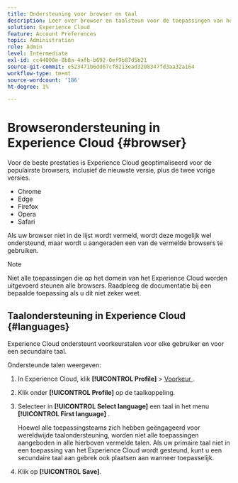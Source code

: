 ```yaml
---
title: Ondersteuning voor browser en taal
description: Leer over browser en taalsteun voor de toepassingen van het Experience Cloud. Selecteer een primaire en secundaire taal in uw accountprofiel.
solution: Experience Cloud
feature: Account Preferences
topic: Administration
role: Admin
level: Intermediate
exl-id: cc44008e-8b8a-4afb-b692-0ef9b87d5b21
source-git-commit: e523471b6dd67cf8213ead3208347fd3aa32a164
workflow-type: tm+mt
source-wordcount: '186'
ht-degree: 1%

---
```


# Browserondersteuning in Experience Cloud {#browser}

Voor de beste prestaties is Experience Cloud geoptimaliseerd voor de populairste browsers, inclusief de nieuwste versie, plus de twee vorige versies.

* Chrome
* Edge
* Firefox
* Opera
* Safari

Als uw browser niet in de lijst wordt vermeld, wordt deze mogelijk wel ondersteund, maar wordt u aangeraden een van de vermelde browsers te gebruiken.

>[!NOTE]
>
>Niet alle toepassingen die op het domein van het Experience Cloud worden uitgevoerd steunen alle browsers. Raadpleeg de documentatie bij een bepaalde toepassing als u dit niet zeker weet.

## Taalondersteuning in Experience Cloud {#languages}

Experience Cloud ondersteunt voorkeurstalen voor elke gebruiker en voor een secundaire taal.

Ondersteunde talen weergeven:

1. In Experience Cloud, klik **[!UICONTROL Profile]** > [ Voorkeur ](https://experience.adobe.com/preferences).

1. Klik onder **[!UICONTROL Profile]** op de taalkoppeling.

1. Selecteer in **[!UICONTROL Select language]** een taal in het menu **[!UICONTROL First language]** .

   Hoewel alle toepassingsteams zich hebben geëngageerd voor wereldwijde taalondersteuning, worden niet alle toepassingen aangeboden in alle hierboven vermelde talen. Als uw primaire taal niet in een toepassing van het Experience Cloud wordt gesteund, kunt u een secundaire taal aan gebrek ook plaatsen aan wanneer toepasselijk.

1. Klik op **[!UICONTROL Save]**.
